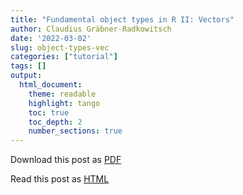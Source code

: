 ```yaml
---
title: "Fundamental object types in R II: Vectors"
author: Claudius Gräbner-Radkowitsch
date: '2022-03-02'
slug: object-types-vec
categories: ["tutorial"]
tags: []
output: 
  html_document:
    theme: readable
    highlight: tango
    toc: true
    toc_depth: 2
    number_sections: true
---
```


Download this post as [PDF](pdfcontent.pdf)

Read this post as [HTML](onlinecontent.html)
